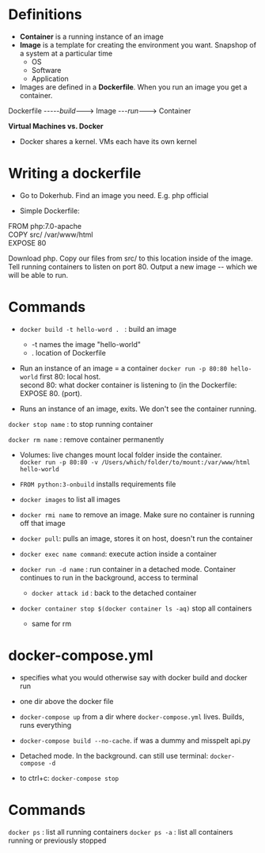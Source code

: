 # Definitions

- **Container** is a running instance of an image
- **Image** is a template for creating the environment you want. Snapshop of a system at a particular time
  - OS
  - Software
  - Application 
- Images are defined in a **Dockerfile**. When you run an image you get a container. 



Dockerfile    -----*build*--->  Image   ---*run*--->      Container


 **Virtual Machines vs. Docker**
- Docker shares a kernel. VMs each have its own kernel

# Writing a dockerfile
- Go to Dokerhub. Find an image you need. 
E.g. php official

- Simple Dockerfile:

FROM php:7.0-apache  
COPY src/ /var/www/html  
EXPOSE 80   

Download php. 
Copy our files from src/ to this location inside of the image.   
Tell running containers to listen on port 80. 
Output a new image -- which we will be able to run. 


# Commands

- `docker build -t hello-word . ` : build an image

    - -t  names the image "hello-world"
    - .  location of Dockerfile

- Run an instance of an image = a container
`docker run -p 80:80 hello-world`
first 80: local host.  
second 80: what docker container is listening to (in the Dockerfile: EXPOSE 80. (port).   

- Runs an instance of an image, exits. We don't see the container running. 

`docker stop name` : to stop running container

`docker rm name` : remove container permanently 

- Volumes: live changes 
mount local folder inside the container.  
`docker run -p 80:80 -v /Users/which/folder/to/mount:/var/www/html hello-world`

- `FROM python:3-onbuild`
installs requirements file

- `docker images` to list all images
- `docker rmi name` to remove an image. Make sure no container is running off that image

- `docker pull`: pulls an image, stores it on host, doesn't run the container

- `docker exec name command`: execute action inside a container

- `docker run -d name` : run container in a detached mode. Container continues to run in the background, access to terminal 
    - `docker attack id` : back to the detached container

- `docker container stop $(docker container ls -aq)` stop all containers
    - same for rm  


# docker-compose.yml
- specifies what you would otherwise say with docker build and docker run 
- one dir above the docker file
- `docker-compose up` from a dir where `docker-compose.yml` lives. Builds, runs everything

- `docker-compose build --no-cache`. 
if was a dummy and misspelt api.py

- Detached mode. In the background. can still use terminal:
`docker-compose -d`
- to ctrl+c: `docker-compose stop` 


# Commands
`docker ps` : list all running containers
`docker ps -a` : list all containers running or previously stopped

